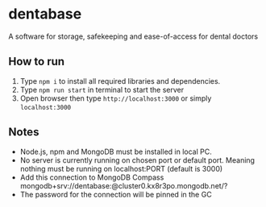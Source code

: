 # dentabase

A software for storage, safekeeping and ease-of-access for dental doctors

## How to run 

1. Type `npm i` to install all required libraries and dependencies.
2. Type `npm run start` in terminal to start the server
3. Open browser then type `http://localhost:3000` or simply `localhost:3000`

## Notes
- Node.js, npm and MongoDB must be installed in local PC.
- No server is currently running on chosen port or default port. Meaning nothing must be running on localhost:PORT (default is 3000)
- Add this connection to MongoDB Compass mongodb+srv://dentabase:<pass>@cluster0.kx8r3po.mongodb.net/?
- The password for the connection will be pinned in the GC
